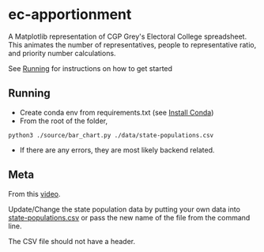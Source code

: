 # ec-apportionment

A Matplotlib representation of CGP Grey's Electoral College spreadsheet. This animates
the number of representatives, people to representative ratio, and priority
number calculations.

See [Running](#running) for instructions on how to get started

## Running

-   Create conda env from requirements.txt (see [Install Conda](https://conda.io/projects/conda/en/latest/user-guide/install/index.html))
-   From the root of the folder,

```
python3 ./source/bar_chart.py ./data/state-populations.csv
```

-   If there are any errors, they are most likely backend related.

## Meta

From this [video](https://www.youtube.com/watch?v=6JN4RI7nkes).

Update/Change the state population data by putting your own data into [state-populations.csv](https://github.com/k-donn/ec-apportionment/blob/master/data/state-populations.csv) or pass the new name of the file from the command line.

The CSV file should not have a header.
